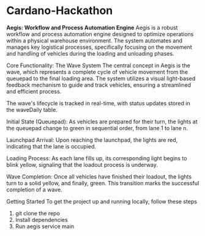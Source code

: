 # Cardano-Hackathon

**Aegis: Workflow and Process Automation Engine**
Aegis is a robust workflow and process automation engine designed to optimize operations within a physical warehouse environment. The system automates and manages key logistical processes, specifically focusing on the movement and handling of vehicles during the loading and unloading phases.

Core Functionality: The Wave System
The central concept in Aegis is the wave, which represents a complete cycle of vehicle movement from the queuepad to the final loading area. The system utilizes a visual light-based feedback mechanism to guide and track vehicles, ensuring a streamlined and efficient process.

The wave's lifecycle is tracked in real-time, with status updates stored in the waveDaily table.

Initial State (Queuepad): As vehicles are prepared for their turn, the lights at the queuepad change to green in sequential order, from lane 1 to lane n.

Launchpad Arrival: Upon reaching the launchpad, the lights are red, indicating that the lane is occupied.

Loading Process: As each lane fills up, its corresponding light begins to blink yellow, signaling that the loadout process is underway.

Wave Completion: Once all vehicles have finished their loadout, the lights turn to a solid yellow, and finally, green. This transition marks the successful completion of a wave.

Getting Started
To get the project up and running locally, follow these steps

1. git clone the repo
2. Install dependencies
3. Run aegis service main